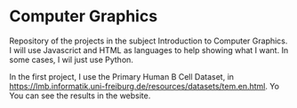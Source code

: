 # Computer Graphics
Repository of the projects in the subject Introduction to Computer Graphics. I will use Javascrict and HTML as languages to help showing what I want. In some cases, I wil just use Python.

In the first project, I use the Primary Human B Cell Dataset, in https://lmb.informatik.uni-freiburg.de/resources/datasets/tem.en.html. Yo
You can see the results in the website. 

